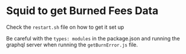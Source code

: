 # Squid to get Burned Fees Data

Check the `restart.sh` file on how to get it set up

Be careful with the `types: modules` in the package.json and running the graphql server when running the `getBurnError.js` file.

